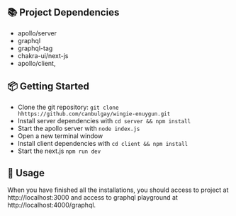## 📚 Project Dependencies

-  apollo/server
-  graphql
-  graphql-tag
-  chakra-ui/next-js
-  apollo/client,
## 📦 Getting Started

- Clone the git repository: `git clone hhttps://github.com/canbulgay/wingie-enuygun.git`
- Install server dependencies with `cd server && npm install`
- Start the apollo server with `node index.js`
- Open a new terminal window
- Install client dependencies with `cd client && npm install`
- Start the next.js `npm run dev`

## 🚀 Usage

When you have finished all the installations, you should access to project at http://localhost:3000 and access to graphql playground at http://localhost:4000/graphql.
